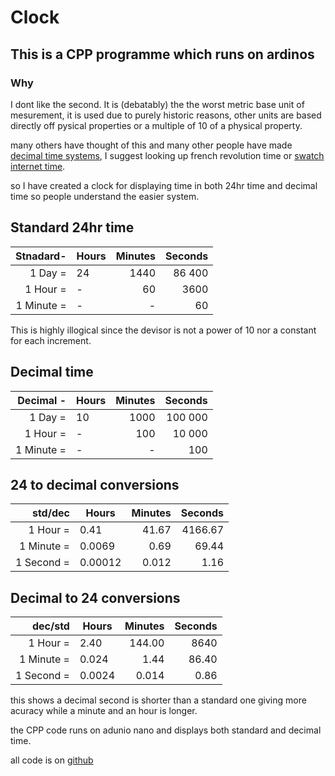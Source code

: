 # Clock

## This is a CPP programme which runs on ardinos

### Why

I dont like the second. It is (debatably) the the worst metric base unit of mesurement, it is used due to purely historic reasons, other units are based directly off pysical properties or a multiple of 10 of a physical property.

many others have thought of this and many other people have made [decimal time systems](https://en.wikipedia.org/wiki/Decimal_time), I suggest looking up french revolution time or [swatch internet time](https://en.wikipedia.org/wiki/Swatch_Internet_Time).

so I have created a clock for displaying time in both 24hr time and decimal time so people understand the easier system.

## Standard 24hr time

|Stnadard-|Hours|Minutes|Seconds|
|----------:|-----------------| ------------:|-------------:|
|1 Day =    | 24    | 1440|86 400|
|1 Hour =   |-| 60| 3600|
|1 Minute = |-|-| 60

This is highly illogical since the devisor is not a power of 10 nor a constant for each increment.

## Decimal time

|Decimal -|Hours|Minutes|Seconds|
|----------:|----| ------------:|-------------:|
|1 Day =    | 10 | 1000|100 000 |
|1 Hour  =|-| 100      | 10 000|
|1 Minute = |-|-| 100      |  

## 24 to decimal conversions

|std/dec|Hours|Minutes|Seconds|
|----------:|-------| -------:|-------------:|
|1 Hour =   | 0.41| 41.67| 4166.67|
|1 Minute = | 0.0069| 0.69| 69.44|
|1 Second = | 0.00012| 0.012| 1.16|

## Decimal to 24 conversions

|dec/std|Hours|Minutes|Seconds|
|----------:|-------| -------:|-------------:|
|1 Hour =   | 2.40| 144.00| 8640|
|1 Minute = | 0.024| 1.44| 86.40|
|1 Second = | 0.0024| 0.014| 0.86|

this shows a decimal second is shorter than a standard one giving more acuracy while a minute and an hour is longer.

the CPP code runs on adunio nano and displays both standard and decimal time.

all code is on [github](https://github.com/etinaude/Decimal-Clock)
